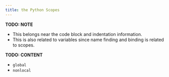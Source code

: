 ```yaml
---
title: the Python Scopes
---
```

**TODO: NOTE**

*   This belongs near the code block and indentation information.
*   This is also related to variables since name finding and binding is related to scopes.

**TODO: CONTENT**

*   `global`
*   `nonlocal`